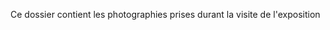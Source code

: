 Ce dossier contient les photographies prises durant la visite de l'exposition
                                                                               
